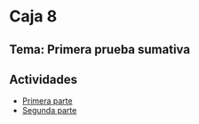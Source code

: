 # Caja 8

## Tema: Primera prueba sumativa

## Actividades

- [Primera parte](./actividades/primera-parte.md)
- [Segunda parte](./actividades/segunda-parte.md)
